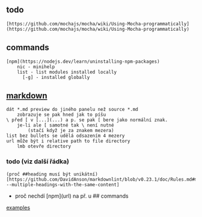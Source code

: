## todo

    [https://github.com/mochajs/mocha/wiki/Using-Mocha-programmatically](https://github.com/mochajs/mocha/wiki/Using-Mocha-programmatically)

## commands

    [npm](https://nodejs.dev/learn/uninstalling-npm-packages)
        nic - minihelp
        list - list modules installed locally
          [-g] - installed globally

## [markdown](https://guides.github.com/features/mastering-markdown/)

    dát *.md preview do jiného panelu než source *.md
        zobrazuje se pak hned jak to píšu
    \ před [ v [...](...) a p. se pak [ bere jako normální znak.
        je-li ale [ samotné tak \ není nutné
            (stačí když je za znakem mezera)
    list bez bullets se udělá odsazením 4 mezery
    url může být i relative path to file directory
        lmb otevře directory

### todo (viz další řádka)

    (proč ##heading musí být unikátní)[https://github.com/DavidAnson/markdownlint/blob/v0.23.1/doc/Rules.md#md024---multiple-headings-with-the-same-content]

* proč nechdí \[npm](url) na př. u \## commands

[examples](https://honza1a.github.io/examples/examples.md)